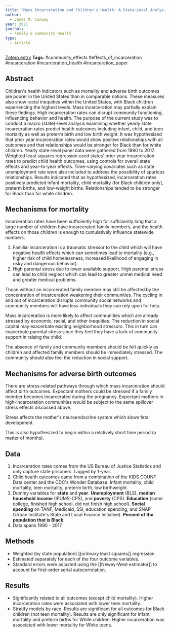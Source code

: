 ```yaml
---
title: "Mass Incarceration and Children's Health: A State-Level Analysis of Adverse Birth Outcomes and Infant, Child, and Teen Mortality"
author:
  - James M. Conway
year: 2021
journal:
  - Family & Community Health
type:
  - Article
---
```

[Zotero entry](zotero://select/items/@conwayMassIncarcerationChildrens2021)
**Tags**: #community_effects #effects_of_incarceration #incarceration #incarceration_health #incarceration_paper 
## Abstract

Children's health indicators such as mortality and adverse birth outcomes are poorer in the United States than in comparable nations. These measures also show racial inequities within the United States, with Black children experiencing the highest levels. Mass incarceration may partially explain these findings. High incarceration rates can disrupt community functioning, influencing behavior and health. The purpose of the current study was to conduct a macro (state)-level analysis examining whether yearly state incarceration rates predict health outcomes including infant, child, and teen mortality as well as preterm birth and low birth weight. It was hypothesized that prior year incarceration rates would show positive relationships with all outcomes and that relationships would be stronger for Black than for white children. Yearly state-level panel data were gathered from 1990 to 2017. Weighted least squares regression used states' prior year incarceration rates to predict child health outcomes, using controls for overall state effects and year-to-year effects. Time-varying covariates such as state unemployment rate were also included to address the possibility of spurious relationships. Results indicated that as hypothesized, incarceration rates positively predicted infant mortality, child mortality (for Black children only), preterm births, and low-weight births. Relationships tended to be stronger for Black than for white children.
## Mechanisms for mortality

Incarceration rates have been sufficiently high for sufficiently long that a large number of children have incarcerated family members, and the health effects on those children is enough to cumulatively influence statewide numbers.

1. Familial incarceration is a traumatic stressor to the child which will have negative health effects which can sometimes lead to mortality (e.g., higher risk of child homelessness, increased likelihood of engaging in risky and dangerous behavior).
2. High parental stress due to lower available support. High parental stress can lead to child neglect which can lead to greater unmet medical need and greater medical problems.

Those without an incarcerated family member may still be affected by the concentration of incarceration weakening their communities. The cycling in and out of incarceration disrupts community social networks and community members will have less individuals they can rely upon for help.

Mass incarceration is more likely to affect communities which are already stressed by economic, racial, and other inequities. The reduction in social capital may exacerbate existing neighborhood stressors. This in turn can exacerbate parental stress since they feel they have a lack of community support in raising the child.

The absence of family and community members should be felt quickly as children and affected family members should be immediately stressed. The community should also feel the reduction in social support.
## Mechanisms for adverse birth outcomes

There are stress-related pathways through which mass incarceration should affect birth outcomes. Expectant mothers could be stressed if a family member becomes incarcerated during the pregnancy. Expectant mothers in high-incarceration communities would be subject to the same spillover stress effects discussed above.

Stress affects the mother's neuroendocrine system which slows fetal development.

This is also hypothesized to begin within a relatively short time period (a matter of months).

## Data

1. Incarceration rates comes from the US Bureau of Justice Statistics and only capture state prisoners. Lagged by 1-year.
2. Child health outcomes came from a combination of the KIDS COUNT Data center and the CDC's Wonder Database. Infant mortality, child mortality, teen mortality, preterm birth, low birthweight.
3. Dummy variables for **state** and **year**. **Unemployment** (BLS), **median household income** (IPUMS-CPS), and **poverty** (CPS). **Education** (some college, finished high school, did not finish high school). **Social spending** on TANF, Medicaid, SSI, education spending, and SNAP (Urban Institute's State and Local Finance Initiative). **Percent of the population that is Black**.
4. Data spans 1990 - 2017.

## Methods

* Weighted (by state population) [[ordinary least squares]] regression.
* Estimated separately for each of the four outcome variables.
* Standard errors were adjusted using the [[Newey-West estimator]] to account for first-order serial autocorrelation.

## Results

* Significantly related to all outcomes (except child mortality). Higher incarceration rates were associated with lower teen mortality.
* Stratify models by race. Results are significant for all outcomes for Black children (not teen mortality). Results are only significant for infant mortality and preterm births for White children. Higher incarceration was associated with lower mortality for White teens.